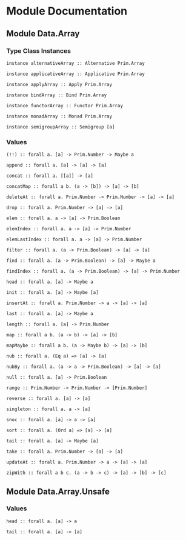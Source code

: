 # Module Documentation

## Module Data.Array

### Type Class Instances

    instance alternativeArray :: Alternative Prim.Array

    instance applicativeArray :: Applicative Prim.Array

    instance applyArray :: Apply Prim.Array

    instance bindArray :: Bind Prim.Array

    instance functorArray :: Functor Prim.Array

    instance monadArray :: Monad Prim.Array

    instance semigroupArray :: Semigroup [a]


### Values

    (!!) :: forall a. [a] -> Prim.Number -> Maybe a

    append :: forall a. [a] -> [a] -> [a]

    concat :: forall a. [[a]] -> [a]

    concatMap :: forall a b. (a -> [b]) -> [a] -> [b]

    deleteAt :: forall a. Prim.Number -> Prim.Number -> [a] -> [a]

    drop :: forall a. Prim.Number -> [a] -> [a]

    elem :: forall a. a -> [a] -> Prim.Boolean

    elemIndex :: forall a. a -> [a] -> Prim.Number

    elemLastIndex :: forall a. a -> [a] -> Prim.Number

    filter :: forall a. (a -> Prim.Boolean) -> [a] -> [a]

    find :: forall a. (a -> Prim.Boolean) -> [a] -> Maybe a

    findIndex :: forall a. (a -> Prim.Boolean) -> [a] -> Prim.Number

    head :: forall a. [a] -> Maybe a

    init :: forall a. [a] -> Maybe [a]

    insertAt :: forall a. Prim.Number -> a -> [a] -> [a]

    last :: forall a. [a] -> Maybe a

    length :: forall a. [a] -> Prim.Number

    map :: forall a b. (a -> b) -> [a] -> [b]

    mapMaybe :: forall a b. (a -> Maybe b) -> [a] -> [b]

    nub :: forall a. (Eq a) => [a] -> [a]

    nubBy :: forall a. (a -> a -> Prim.Boolean) -> [a] -> [a]

    null :: forall a. [a] -> Prim.Boolean

    range :: Prim.Number -> Prim.Number -> [Prim.Number]

    reverse :: forall a. [a] -> [a]

    singleton :: forall a. a -> [a]

    snoc :: forall a. [a] -> a -> [a]

    sort :: forall a. (Ord a) => [a] -> [a]

    tail :: forall a. [a] -> Maybe [a]

    take :: forall a. Prim.Number -> [a] -> [a]

    updateAt :: forall a. Prim.Number -> a -> [a] -> [a]

    zipWith :: forall a b c. (a -> b -> c) -> [a] -> [b] -> [c]


## Module Data.Array.Unsafe

### Values

    head :: forall a. [a] -> a

    tail :: forall a. [a] -> [a]
